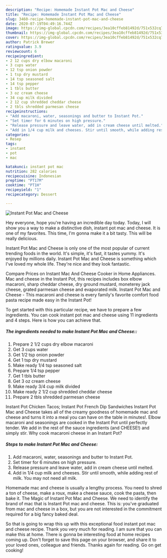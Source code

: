 ```yaml
---
description: "Recipe: Homemade Instant Pot Mac and Cheese"
title: "Recipe: Homemade Instant Pot Mac and Cheese"
slug: 3460-recipe-homemade-instant-pot-mac-and-cheese
date: 2020-07-19T04:49:16.744Z
image: https://img-global.cpcdn.com/recipes/3ea10cffeb81492d/751x532cq70/instant-pot-mac-and-cheese-recipe-main-photo.jpg
thumbnail: https://img-global.cpcdn.com/recipes/3ea10cffeb81492d/751x532cq70/instant-pot-mac-and-cheese-recipe-main-photo.jpg
cover: https://img-global.cpcdn.com/recipes/3ea10cffeb81492d/751x532cq70/instant-pot-mac-and-cheese-recipe-main-photo.jpg
author: Patrick Brewer
ratingvalue: 3.9
reviewcount: 6
recipeingredient:
- 2 12 cups dry elbow macaroni
- 3 cups water
- 12 tsp onion powder
- 1 tsp dry mustard
- 14 tsp seasoned salt
- 14 tsp pepper
- 1 tbls butter
- 3 oz cream cheese
- 34 cup milk divided
- 2 12 cup shredded cheddar cheese
- 2 tbls shredded parmesan cheese
recipeinstructions:
- "Add macaroni, water, seasonings and butter to Instant Pot."
- "Set timer for 6 minutes on high pressure."
- "Release pressure and leave water, add in cream cheese until melted."
- "Add in 1/4 cup milk and cheeses. Stir until smooth, while adding rest of milk. You may not need all milk."
categories:
- Resep
tags:
- instant
- pot
- mac

katakunci: instant pot mac
nutrition: 282 calories
recipecuisine: Indonesian
preptime: "PT17M"
cooktime: "PT1H"
recipeyield: "1"
recipecategory: Dessert

---
```



![Instant Pot Mac and Cheese](https://img-global.cpcdn.com/recipes/3ea10cffeb81492d/751x532cq70/instant-pot-mac-and-cheese-recipe-main-photo.jpg)

Hey everyone, hope you're having an incredible day today. Today, I will show you a way to make a distinctive dish, instant pot mac and cheese. It is one of my favorites. This time, I'm gonna make it a bit tasty. This will be really delicious.

Instant Pot Mac and Cheese is only one of the most popular of current trending foods in the world. It's simple, it's fast, it tastes yummy. It's enjoyed by millions daily. Instant Pot Mac and Cheese is something which I've loved my whole life. They're nice and they look fantastic.

Compare Prices on Instant Mac And Cheese Cooker in Home Appliances. Mac and cheese in the Instant Pot, this recipes includes box elbow macaroni, sharp cheddar cheese, dry ground mustard, moneterey jack cheese, grated parmesan cheese and evaporated milk. Instant Pot Mac and Cheese - This macaroni and cheese is every family&#39;s favorite comfort food pasta recipe made easy in the Instant Pot!


To get started with this particular recipe, we have to prepare a few ingredients. You can cook instant pot mac and cheese using 11 ingredients and 4 steps. Here is how you can achieve that.

##### The ingredients needed to make Instant Pot Mac and Cheese::

1. Prepare 2 1/2 cups dry elbow macaroni
1. Get 3 cups water
1. Get 1/2 tsp onion powder
1. Get 1 tsp dry mustard
1. Make ready 1/4 tsp seasoned salt
1. Prepare 1/4 tsp pepper
1. Get 1 tbls butter
1. Get 3 oz cream cheese
1. Make ready 3/4 cup milk divided
1. Make ready 2 1/2 cup shredded cheddar cheese
1. Prepare 2 tbls shredded parmesan cheese


Instant Pot Chicken Tacos; Instant Pot French Dip Sandwiches Instant Pot Mac and Cheese takes all of the creamy goodness of homemade mac and cheese and turns it into a meal you can have on the table in minutes!. Elbow macaroni and seasonings are cooked in the Instant Pot until perfectly tender. We add in the rest of the sauce ingredients (and CHEESE!) and simply stir. Why cook macaroni cheese in an Instant Pot? 

##### Steps to make Instant Pot Mac and Cheese:

1. Add macaroni, water, seasonings and butter to Instant Pot.
1. Set timer for 6 minutes on high pressure.
1. Release pressure and leave water, add in cream cheese until melted.
1. Add in 1/4 cup milk and cheeses. Stir until smooth, while adding rest of milk. You may not need all milk.


Homemade mac and cheese is usually a lengthy process. You need to shred a ton of cheese, make a roux, make a cheese sauce, cook the pasta, then bake it. The Magic of Instant Pot Mac and Cheese. We need to identify the brand of mac that is Instant Pot mac and cheese. This is: you&#39;ve graduated from mac and cheese in a box, but you are not interested in the commitment required for a big fancy baked deal. 

So that is going to wrap this up with this exceptional food instant pot mac and cheese recipe. Thank you very much for reading. I am sure that you can make this at home. There is gonna be interesting food at home recipes coming up. Don't forget to save this page on your browser, and share it to your loved ones, colleague and friends. Thanks again for reading. Go on get cooking!
